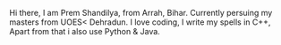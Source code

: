 Hi there, 
I am Prem Shandilya, from Arrah, Bihar. Currently persuing my masters from UOES< Dehradun. I love coding, I write my spells in C++, Apart from that i also use Python & Java.
